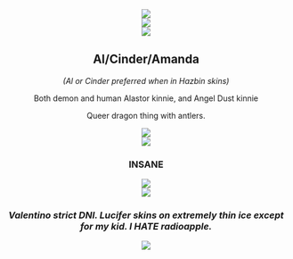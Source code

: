 <div align="center">
  <img src="https://64.media.tumblr.com/aa32f34d4ece90d54c1a2ca29da87eaa/7b3ff35a96883592-f3/s2048x3072/3c1a11b8a381ce73d6824756fc2cf9fcec036485.pnj">
</div>
<div align="center">
  <img src="https://64.media.tumblr.com/e4c5d67e2bea009b6f071a07f31d2e95/136b91c1e91842df-ec/s2048x3072/5e319d70bc4e819d3b953d5091307eac806ec504.pnj">
</div>
<div align="center">
  <img src="https://64.media.tumblr.com/5de9a0977b01ab59324ccb13f7cda5cf/a05fc3d00ef4deb7-68/s2048x3072/83d8012cf1e3b0b34f34dd721d6115c48ba5690e.pnj">
</div>

<h2 align="center"><B>Al/Cinder/Amanda</B></h2>

<p align="center"><I>(Al or Cinder preferred when in Hazbin skins)</I></p>
<p align="center">Both demon and human Alastor kinnie, and Angel Dust kinnie</p>
<p align="center">Queer dragon thing with antlers.</p>

<div align="center">
  <img src="https://64.media.tumblr.com/4ca875e25fa23f80a959b3895eb780cb/12ea6ddc3894ee68-36/s2048x3072/bf3362d05bcbd93ca046e742eb4774293ce00b8d.pnj">
</div>
<div align="center">
  <img src="https://64.media.tumblr.com/5de9a0977b01ab59324ccb13f7cda5cf/a05fc3d00ef4deb7-68/s2048x3072/83d8012cf1e3b0b34f34dd721d6115c48ba5690e.pnj">
</div>

<h3 align="center"><B>INSANE</B></h3>

<div align="center">
  <img src="https://64.media.tumblr.com/6519f549fccf203d0014a418d8a7bce8/61fcf01ec6f55cb7-87/s1280x1920/06e63c544cf47491f0a0266905fe2ad9ea46a7d5.pnj">
</div>
<div align="center">
  <img src="https://64.media.tumblr.com/a89d47a5950dc49c263c089b3ce1d786/8c678e392398726b-d8/s1280x1920/7da6e32f530a4038cbfbdba10ac6288ff34e3dec.pnj">
</div>

<h3 align="center"><I>Valentino strict DNI. Lucifer skins on extremely thin ice except for my kid. I <b>HATE</b> radioapple.</I></h3>

<div align="center">
  <img src="https://64.media.tumblr.com/aa32f34d4ece90d54c1a2ca29da87eaa/7b3ff35a96883592-f3/s2048x3072/3c1a11b8a381ce73d6824756fc2cf9fcec036485.pnj">
</div>
